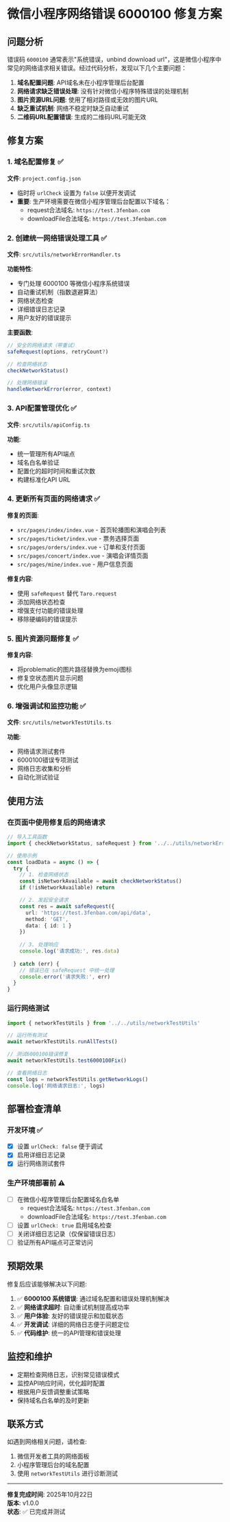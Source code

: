 # 微信小程序网络错误 6000100 修复方案

## 问题分析

错误码 `6000100` 通常表示"系统错误，unbind download url"，这是微信小程序中常见的网络请求相关错误。经过代码分析，发现以下几个主要问题：

1. **域名配置问题**: API域名未在小程序管理后台配置
2. **网络请求缺乏错误处理**: 没有针对微信小程序特殊错误的处理机制
3. **图片资源URL问题**: 使用了相对路径或无效的图片URL
4. **缺乏重试机制**: 网络不稳定时缺乏自动重试
5. **二维码URL配置错误**: 生成的二维码URL可能无效

## 修复方案

### 1. 域名配置修复 ✅

**文件**: `project.config.json`
- 临时将 `urlCheck` 设置为 `false` 以便开发调试
- **重要**: 生产环境需要在微信小程序管理后台配置以下域名：
  - request合法域名: `https://test.3fenban.com`
  - downloadFile合法域名: `https://test.3fenban.com`

### 2. 创建统一网络错误处理工具 ✅

**文件**: `src/utils/networkErrorHandler.ts`

**功能特性**:
- 专门处理 6000100 等微信小程序系统错误
- 自动重试机制（指数退避算法）
- 网络状态检查
- 详细错误日志记录
- 用户友好的错误提示

**主要函数**:
```typescript
// 安全的网络请求（带重试）
safeRequest(options, retryCount?)

// 检查网络状态
checkNetworkStatus()

// 处理网络错误
handleNetworkError(error, context)
```

### 3. API配置管理优化 ✅

**文件**: `src/utils/apiConfig.ts`

**功能**:
- 统一管理所有API端点
- 域名白名单验证
- 配置化的超时时间和重试次数
- 构建标准化API URL

### 4. 更新所有页面的网络请求 ✅

**修复的页面**:
- `src/pages/index/index.vue` - 首页轮播图和演唱会列表
- `src/pages/ticket/index.vue` - 票务选择页面
- `src/pages/orders/index.vue` - 订单和支付页面
- `src/pages/concert/index.vue` - 演唱会详情页面
- `src/pages/mine/index.vue` - 用户信息页面

**修复内容**:
- 使用 `safeRequest` 替代 `Taro.request`
- 添加网络状态检查
- 增强支付功能的错误处理
- 移除硬编码的错误提示

### 5. 图片资源问题修复 ✅

**修复内容**:
- 将problematic的图片路径替换为emoji图标
- 修复空状态图片显示问题
- 优化用户头像显示逻辑

### 6. 增强调试和监控功能 ✅

**文件**: `src/utils/networkTestUtils.ts`

**功能**:
- 网络请求测试套件
- 6000100错误专项测试
- 网络日志收集和分析
- 自动化测试验证

## 使用方法

### 在页面中使用修复后的网络请求

```typescript
// 导入工具函数
import { checkNetworkStatus, safeRequest } from '../../utils/networkErrorHandler'

// 使用示例
const loadData = async () => {
  try {
    // 1. 检查网络状态
    const isNetworkAvailable = await checkNetworkStatus()
    if (!isNetworkAvailable) return

    // 2. 发起安全请求
    const res = await safeRequest({
      url: 'https://test.3fenban.com/api/data',
      method: 'GET',
      data: { id: 1 }
    })
    
    // 3. 处理响应
    console.log('请求成功:', res.data)
    
  } catch (err) {
    // 错误已在 safeRequest 中统一处理
    console.error('请求失败:', err)
  }
}
```

### 运行网络测试

```typescript
import { networkTestUtils } from '../../utils/networkTestUtils'

// 运行所有测试
await networkTestUtils.runAllTests()

// 测试6000100错误修复
await networkTestUtils.test6000100Fix()

// 查看网络日志
const logs = networkTestUtils.getNetworkLogs()
console.log('网络请求日志:', logs)
```

## 部署检查清单

### 开发环境 ✅
- [x] 设置 `urlCheck: false` 便于调试
- [x] 启用详细日志记录
- [x] 运行网络测试套件

### 生产环境部署前 ⚠️
- [ ] 在微信小程序管理后台配置域名白名单
  - request合法域名: `https://test.3fenban.com`
  - downloadFile合法域名: `https://test.3fenban.com`
- [ ] 设置 `urlCheck: true` 启用域名检查
- [ ] 关闭详细日志记录（仅保留错误日志）
- [ ] 验证所有API端点可正常访问

## 预期效果

修复后应该能够解决以下问题:

1. ✅ **6000100 系统错误**: 通过域名配置和错误处理机制解决
2. ✅ **网络请求超时**: 自动重试机制提高成功率  
3. ✅ **用户体验**: 友好的错误提示和加载状态
4. ✅ **开发调试**: 详细的网络日志便于问题定位
5. ✅ **代码维护**: 统一的API管理和错误处理

## 监控和维护

- 定期检查网络日志，识别常见错误模式
- 监控API响应时间，优化超时配置
- 根据用户反馈调整重试策略
- 保持域名白名单的及时更新

## 联系方式

如遇到网络相关问题，请检查:
1. 微信开发者工具的网络面板
2. 小程序管理后台的域名配置
3. 使用 `networkTestUtils` 进行诊断测试

---

**修复完成时间**: 2025年10月22日  
**版本**: v1.0.0  
**状态**: ✅ 已完成并测试